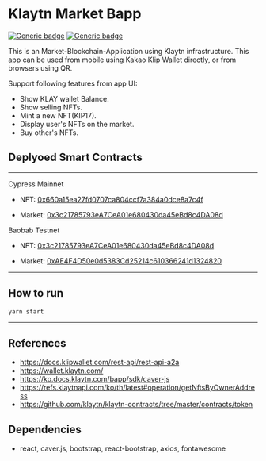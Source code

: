 # Klaytn Market Bapp

[![Generic badge](https://img.shields.io/badge/build-passing-green.svg)](https://shields.io/) [![Generic badge](https://img.shields.io/badge/licence-MIT-blue.svg)](https://shields.io/)

This is an Market-Blockchain-Application using Klaytn infrastructure. This app can be used from mobile using Kakao Klip Wallet directly, or from browsers using QR.

Support following features from app UI:

- Show KLAY wallet Balance.
- Show selling NFTs.
- Mint a new NFT(KIP17).
- Display user's NFTs on the market.
- Buy other's NFTs.

## Deplyoed Smart Contracts

---

Cypress Mainnet

- NFT: [0x660a15ea27fd0707ca804ccf7a384a0dce8a7c4f](https://scope.klaytn.com/account/0x660a15ea27fd0707ca804ccf7a384a0dce8a7c4f?tabId=txList)

- Market: [0x3c21785793eA7CeA01e680430da45eBd8c4DA08d](https://scope.klaytn.com/account/0x3c21785793eA7CeA01e680430da45eBd8c4DA08d?tabId=txList)

Baobab Testnet

- NFT: [0x3c21785793eA7CeA01e680430da45eBd8c4DA08d](https://baobab.scope.klaytn.com/account/0x3c21785793eA7CeA01e680430da45eBd8c4DA08d?tabId=txList)

- Market: [0xAE4F4D50e0d5383Cd25214c610366241d1324820](https://baobab.scope.klaytn.com/account/0xAE4F4D50e0d5383Cd25214c610366241d1324820?tabId=txList)

---

## How to run

```
yarn start
```

---

## References

- https://docs.klipwallet.com/rest-api/rest-api-a2a
- https://wallet.klaytn.com/
- https://ko.docs.klaytn.com/bapp/sdk/caver-js
- https://refs.klaytnapi.com/ko/th/latest#operation/getNftsByOwnerAddress
- https://github.com/klaytn/klaytn-contracts/tree/master/contracts/token

## Dependencies

- react, caver.js, bootstrap, react-bootstrap, axios, fontawesome
